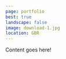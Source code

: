 ```yaml
---
page: portfolio
best: true
landscape: false
image: download-1.jpg
location: GBR
---
```

Content goes here!

